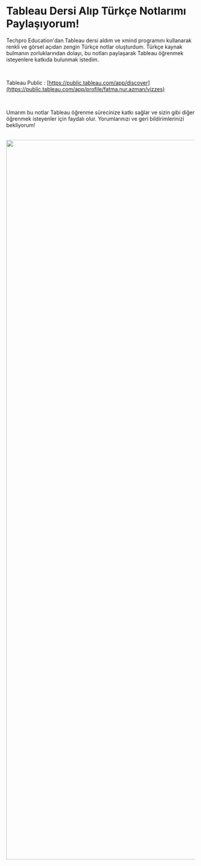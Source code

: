 # Tableau Dersi Alıp Türkçe Notlarımı Paylaşıyorum!
Techpro Education'dan Tableau dersi aldım ve xmind programını kullanarak renkli ve görsel açıdan zengin Türkçe notlar oluşturdum. 
Türkçe kaynak bulmanın zorluklarından dolayı, bu notları paylaşarak Tableau öğrenmek isteyenlere katkıda bulunmak istedim.

</br>

Tableau Public : [https://public.tableau.com/app/discover](https://public.tableau.com/app/profile/fatma.nur.azman/vizzes)

</br>

Umarım bu notlar Tableau öğrenme sürecinize katkı sağlar ve sizin gibi diğer öğrenmek isteyenler için faydalı olur. Yorumlarınızı ve geri bildirimlerinizi bekliyorum!

</br>

<img src="https://www.tableau.com/sites/default/files/2022-08/Products_Reader_Hero.png" width="1920" />
